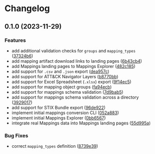 # Changelog

## 0.1.0 (2023-11-29)


### Features

* add additional validation checks for `groups` and `mapping_types` ([37324b6](https://github.com/center-for-threat-informed-defense/mappings-explorer/commit/37324b632e5666abadeda1e708b0a204b94a50de))
* add mapping artifact download links to landing pages ([6b43cb4](https://github.com/center-for-threat-informed-defense/mappings-explorer/commit/6b43cb478383b3aadc720a719eb1eec901738abf))
* add Mappings landing pages to Mappings Explorer ([482c185](https://github.com/center-for-threat-informed-defense/mappings-explorer/commit/482c1851db612c3b571291f4cc92180499ef81b1))
* add support for `.csv` and `.json` export ([dea957c](https://github.com/center-for-threat-informed-defense/mappings-explorer/commit/dea957c7dd8290444bd77044721447c310773bfa))
* add support for ATT&CK Navigator Layers ([b8770bb](https://github.com/center-for-threat-informed-defense/mappings-explorer/commit/b8770bb4b40ccdc73179292d430922943f295b83))
* add support for Excel Spreadsheet (`.xlsx`) export ([9f14ec5](https://github.com/center-for-threat-informed-defense/mappings-explorer/commit/9f14ec5d1d1805e3bc5b73b1060e940185518e96))
* add support for mapping object groups ([fa94ecb](https://github.com/center-for-threat-informed-defense/mappings-explorer/commit/fa94ecb8c7e2f4672d9e937c6417a337b5fac376))
* add support for mappings schema validation ([7d9bab5](https://github.com/center-for-threat-informed-defense/mappings-explorer/commit/7d9bab5cb0ea09e23c04c17612ea0851355d9e43))
* add support for mappings schema validation across a directory ([3929017](https://github.com/center-for-threat-informed-defense/mappings-explorer/commit/392901751739d1c6c3a18e0f779abd2faf8f7e8b))
* add support for STIX Bundle export ([96de922](https://github.com/center-for-threat-informed-defense/mappings-explorer/commit/96de922cb19ce9c87b523e8c1a8fb00d9346ed0c))
* implement initial mappings conversion CLI ([052a883](https://github.com/center-for-threat-informed-defense/mappings-explorer/commit/052a883d18921b3e44f8cc42b144f5b07b7510ea))
* implement initial Mappings Explorer ([0bb6567](https://github.com/center-for-threat-informed-defense/mappings-explorer/commit/0bb656764d7a653ee6173b4a0e61124b15db6d8e))
* integrate real Mappings data into Mappings landing pages ([55d995a](https://github.com/center-for-threat-informed-defense/mappings-explorer/commit/55d995a473cd8e971bc5dad0edcf48a085bb088c))


### Bug Fixes

* correct `mapping_types` definition ([8739e39](https://github.com/center-for-threat-informed-defense/mappings-explorer/commit/8739e39aa6a1c680b295508bf7fc7f191e808881))
